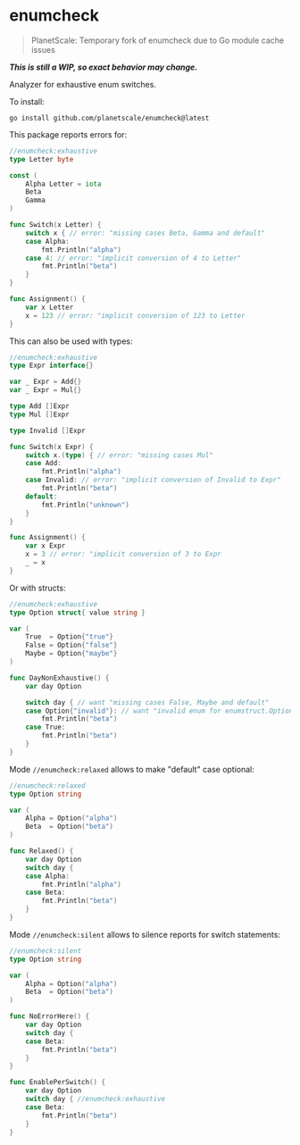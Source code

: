 # enumcheck

> PlanetScale: Temporary fork of enumcheck due to Go module cache issues

***This is still a WIP, so exact behavior may change.***

Analyzer for exhaustive enum switches.

To install:

```
go install github.com/planetscale/enumcheck@latest
```

This package reports errors for:

``` go
//enumcheck:exhaustive
type Letter byte

const (
	Alpha Letter = iota
	Beta
	Gamma
)

func Switch(x Letter) {
	switch x { // error: "missing cases Beta, Gamma and default"
	case Alpha:
		fmt.Println("alpha")
	case 4: // error: "implicit conversion of 4 to Letter"
		fmt.Println("beta")
	}
}

func Assignment() {
    var x Letter
    x = 123 // error: "implicit conversion of 123 to Letter
}

```

This can also be used with types:

``` go
//enumcheck:exhaustive
type Expr interface{}

var _ Expr = Add{}
var _ Expr = Mul{}

type Add []Expr
type Mul []Expr

type Invalid []Expr

func Switch(x Expr) {
	switch x.(type) { // error: "missing cases Mul"
	case Add:
		fmt.Println("alpha")
	case Invalid: // error: "implicit conversion of Invalid to Expr"
		fmt.Println("beta")
	default:
		fmt.Println("unknown")
	}
}

func Assignment() {
	var x Expr
	x = 3 // error: "implicit conversion of 3 to Expr
	_ = x
}
```

Or with structs:

``` go
//enumcheck:exhaustive
type Option struct{ value string }

var (
	True  = Option{"true"}
	False = Option{"false"}
	Maybe = Option{"maybe"}
)

func DayNonExhaustive() {
	var day Option

	switch day { // want "missing cases False, Maybe and default"
	case Option{"invalid"}: // want "invalid enum for enumstruct.Option"
		fmt.Println("beta")
	case True:
		fmt.Println("beta")
	}
}
```

Mode `//enumcheck:relaxed` allows to make "default" case optional:

``` go
//enumcheck:relaxed
type Option string

var (
	Alpha = Option("alpha")
	Beta  = Option("beta")
)

func Relaxed() {
	var day Option
	switch day {
	case Alpha:
		fmt.Println("alpha")
	case Beta:
		fmt.Println("beta")
	}
}
```

Mode `//enumcheck:silent` allows to silence reports for switch statements:

``` go
//enumcheck:silent
type Option string

var (
	Alpha = Option("alpha")
	Beta  = Option("beta")
)

func NoErrorHere() {
	var day Option
	switch day {
	case Beta:
		fmt.Println("beta")
	}
}

func EnablePerSwitch() {
	var day Option
	switch day { //enumcheck:exhaustive
	case Beta:
		fmt.Println("beta")
	}
}
```
